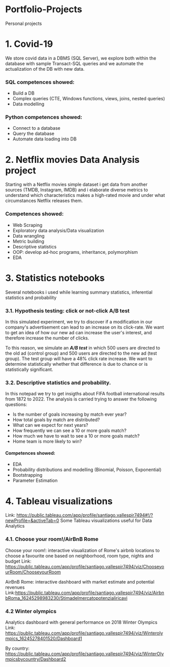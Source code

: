 # Portfolio-Projects
Personal projects


# 1. Covid-19
We store covid data in a DBMS (SQL Server), we explore both within the database with sample Transact-SQL queries and we automate the actualization of the DB with new data.
### SQL competences showed:
- Build a DB
- Complex queries (CTE, Windows functions, views, joins, nested queries)
- Data modelling
### Python competences showed:
- Connect to a database
- Query the database
- Automate data loading into DB


# 2. Netflix movies Data Analysis project
Starting with a Netflix movies simple dataset i get data from another sources (TMDB, Instagram, IMDB) and i elaborate diverse metrics to understand which characteristics makes a high-rated movie and under what circumstances Netflix releases them.
### Competences showed:
- Web Scraping
- Exploratory data analysis/Data visualization
- Data wrangling
- Metric building
- Descriptive statistics
- OOP: develop ad-hoc programs, inheritance, polymorphism
- EDA


# 3. Statistics notebooks
Several notebooks i used while learning summary statistics, inferential statistics and probability

### 3.1. Hypothesis testing: click or not-click A/B test
In this simulated experiment, we try to discover if a modification in our company's advertisement can lead to an increase on its click-rate. We want to get an idea of how our new ad can increase the user's interest, and therefore increase the number of clicks.

To this reason, we simulate an ***A/B test*** in which 500 users are directed to the old ad (control group) and 500 users are directed to the new ad (test group). The test group will have a 48% click rate increase. We want to determine statistically whether that difference is due to chance or is statistically significant.

### 3.2. Descriptive statistics and probability.
In this notepad we try to get insigths about FIFA football international results from 1872 to 2022. The analysis is carried trying to answer the following questions:
- Is the number of goals increasing by match ever year?
- How total goals by match are distributed?
- What can we expect for next years?
- How frequently we can see a 10 or more goals match?
- How much we have to wait to see a 10 or more goals match?
- Home team is more likely to win?

#### Competences showed:
- EDA
- Probability distributions and modelling (Binomial, Poisson, Exponential)
- Bootstrapping
- Parameter Estimation


# 4. Tableau visualizations
Link: https://public.tableau.com/app/profile/santiago.vallespir7494#!/?newProfile=&activeTab=0
Some Tableau visualizations useful for Data Analytics

### 4.1. Choose your room!/AirBnB Rome
Choose your room!: interactive visualization of Rome's airbnb locations to choose a favourite one based on neighborhood, room type, nights and budget
Link: https://public.tableau.com/app/profile/santiago.vallespir7494/viz/ChooseyourRoom/ChooseyourRoom

AirBnB Rome: interactive dashboard with market estimate and potential revenues
Link:https://public.tableau.com/app/profile/santiago.vallespir7494/viz/AirbnbRoma_16245298983230/Stimadelmercatopotenzialiricavi

### 4.2 Winter olympics
Analytics dashboard with general performance on 2018 Winter Olympics
Link: https://public.tableau.com/app/profile/santiago.vallespir7494/viz/Winterolympics_16245278401520/Dashboard1

By country: https://public.tableau.com/app/profile/santiago.vallespir7494/viz/WinterOlympicsbycountry/Dashboard2
